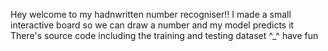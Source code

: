 Hey welcome to my hadnwritten number recogniser!!
I made a small interactive board so we can draw a number and my model predicts it
There's source code including the training and testing dataset ^_^
have fun
